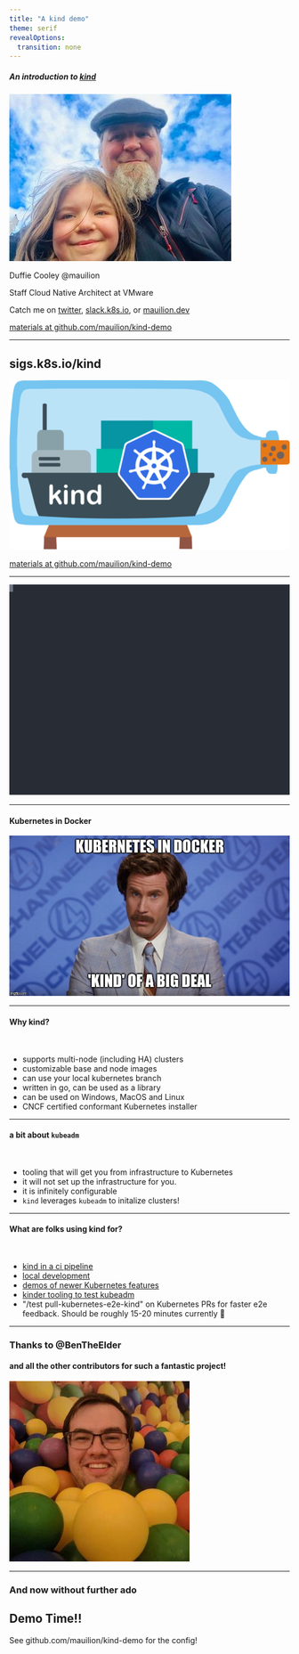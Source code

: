 ```yaml
---
title: "A kind demo"
theme: serif
revealOptions:
  transition: none
---
```


##### An introduction to [kind](sigs.k8s.io/kind)
![duffie.jpg](static/dcooley.jpg)

Duffie Cooley @mauilion

Staff Cloud Native Architect at VMware

Catch me on [twitter](https://twitter.com/mauilion), [slack.k8s.io](https://kubernetes.slack.com/team/U37TLLWAU), or [mauilion.dev](https://mauilion.dev)

[materials at github.com/mauilion/kind-demo](https://github.com/mauilion/kind-demo)

---

## sigs.k8s.io/kind
![](static/logo.png)

[materials at github.com/mauilion/kind-demo](https://github.com/mauilion/kind-demo)

---

[![asciicast](static/kind-default.svg)](https://asciinema.org/a/S8IuYIRs8oSvT1mwzvArwEQHs)

---

#### Kubernetes in Docker


[![](static/kind-of-a-big-deal.jpg)](https://johnharris.io/2019/04/kubernetes-in-docker-kind-of-a-big-deal/)

---

#### Why kind?
<br>

* supports multi-node (including HA) clusters
* customizable base and node images
* can use your local kubernetes branch
* written in go, can be used as a library
* can be used on Windows, MacOS and Linux
* CNCF certified conformant Kubernetes installer

---

#### a bit about `kubeadm`
<br>

* tooling that will get you from infrastructure to Kubernetes
* it will not set up the infrastructure for you.
* it is infinitely configurable
* `kind` leverages `kubeadm` to initalize clusters!

---

#### What are folks using kind for?
<br>

* [kind in a ci pipeline](https://www.loodse.com/blog/2019-03-12-running-kubernetes-in-the-ci-pipeline-/)
* [local development]()
* [demos of newer Kubernetes features](https://github.com/phenixblue/k8s-opa-demo)
* [kinder tooling to test kubeadm](https://github.com/kubernetes/kubeadm/tree/master/kinder)
* "/test pull-kubernetes-e2e-kind" on Kubernetes PRs for faster e2e feedback. Should be roughly 15-20 minutes currently 🎉

---

### Thanks to @BenTheElder
#### and all the other contributors for such a fantastic project!
![](static/ben_avatar_optim.jpg)

---

### And now without further ado

## Demo Time!!

See github.com/mauilion/kind-demo for the config!

